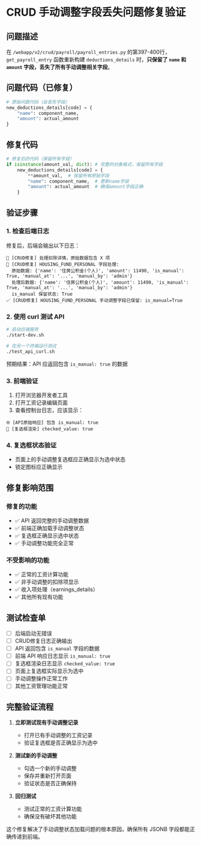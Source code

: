 # CRUD 手动调整字段丢失问题修复验证

## 问题描述
在 `/webapp/v2/crud/payroll/payroll_entries.py` 的第397-400行，`get_payroll_entry` 函数重新构建 `deductions_details` 时，**只保留了 `name` 和 `amount` 字段，丢失了所有手动调整相关字段**。

## 问题代码（已修复）
```python
# 原始问题代码（会丢失字段）
new_deductions_details[code] = {
    "name": component_name,
    "amount": actual_amount
}
```

## 修复代码
```python
# 修复后的代码（保留所有字段）
if isinstance(amount_val, dict): # 完整的对象格式，保留所有字段
    new_deductions_details[code] = {
        **amount_val,  # 保留所有原始字段
        "name": component_name,  # 更新name字段
        "amount": actual_amount  # 确保amount字段正确
    }
```

## 验证步骤

### 1. 检查后端日志
修复后，后端会输出以下日志：
```
🔧 [CRUD修复] 处理扣除详情，原始数据包含 X 项
🔧 [CRUD修复] HOUSING_FUND_PERSONAL 字段处理:
  原始数据: {'name': '住房公积金(个人)', 'amount': 11490, 'is_manual': True, 'manual_at': '...', 'manual_by': 'admin'}
  处理后数据: {'name': '住房公积金(个人)', 'amount': 11490, 'is_manual': True, 'manual_at': '...', 'manual_by': 'admin'}
  is_manual 保留状态: True
✅ [CRUD修复] HOUSING_FUND_PERSONAL 手动调整字段已保留: is_manual=True
```

### 2. 使用 curl 测试 API
```bash
# 启动后端服务
./start-dev.sh

# 在另一个终端运行测试
./test_api_curl.sh
```

预期结果：API 应返回包含 `is_manual: true` 的数据

### 3. 前端验证
1. 打开浏览器开发者工具
2. 打开工资记录编辑页面
3. 查看控制台日志，应该显示：
```
🌐 [API原始响应] 包含 is_manual: true
🔲 [复选框渲染] checked_value: true
```

### 4. 复选框状态验证
- 页面上的手动调整复选框应正确显示为选中状态
- 锁定图标应正确显示

## 修复影响范围

### 修复的功能
- ✅ API 返回完整的手动调整数据
- ✅ 前端正确加载手动调整状态
- ✅ 复选框正确显示选中状态
- ✅ 手动调整功能完全正常

### 不受影响的功能
- ✅ 正常的工资计算功能
- ✅ 非手动调整的扣除项显示
- ✅ 收入项处理（earnings_details）
- ✅ 其他所有现有功能

## 测试检查单

- [ ] 后端启动无错误
- [ ] CRUD修复日志正确输出
- [ ] API 返回包含 `is_manual` 字段的数据
- [ ] 前端 API 响应日志显示 `is_manual: true`
- [ ] 复选框渲染日志显示 `checked_value: true`
- [ ] 页面上复选框实际显示为选中
- [ ] 手动调整操作正常工作
- [ ] 其他工资管理功能正常

## 完整验证流程

1. **立即测试现有手动调整记录**
   - 打开已有手动调整的工资记录
   - 验证复选框是否正确显示为选中

2. **测试新的手动调整**
   - 勾选一个新的手动调整
   - 保存并重新打开页面
   - 验证状态是否正确保持

3. **回归测试**
   - 测试正常的工资计算功能
   - 确保没有破坏其他功能

这个修复解决了手动调整状态加载问题的根本原因，确保所有 JSONB 字段都能正确传递到前端。